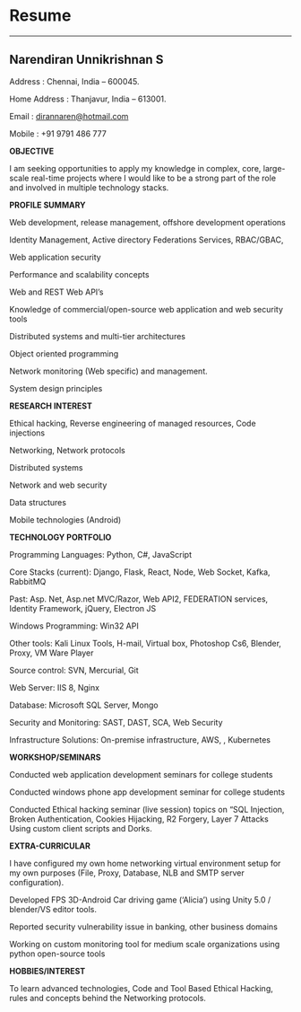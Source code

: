 # Resume
---------------

## Narendiran Unnikrishnan S

Address	: Chennai, India – 600045.

Home Address	: Thanjavur, India – 613001. 

Email     : dirannaren@hotmail.com   

Mobile : +91 9791 486 777


**OBJECTIVE**

I am seeking opportunities to apply my knowledge in complex, core, large-scale real-time projects where I would like to be a strong part of the role and involved in multiple technology stacks.


**PROFILE SUMMARY**

Web development, release management, offshore development operations

Identity Management, Active directory Federations Services, RBAC/GBAC, 

Web application security

Performance and scalability concepts 

Web and REST Web API’s 

Knowledge of commercial/open-source web application and web security tools 

Distributed systems and multi-tier architectures 

Object oriented programming 

Network monitoring (Web specific) and management. 

System design principles 


**RESEARCH INTEREST**

Ethical hacking, Reverse engineering of managed resources, Code injections 

Networking, Network protocols  

Distributed systems 

Network and web security 

Data structures 

Mobile technologies (Android) 


**TECHNOLOGY PORTFOLIO**

Programming Languages:  Python, C#, JavaScript 

Core Stacks (current): Django, Flask, React, Node, Web Socket, Kafka, RabbitMQ

Past:  Asp. Net, Asp.net MVC/Razor, Web API2, FEDERATION services, Identity Framework, jQuery, Electron JS 

Windows Programming: Win32 API  

Other tools:  Kali Linux Tools, H-mail, Virtual box, Photoshop Cs6, Blender, Proxy, VM Ware Player 

Source control:  SVN, Mercurial, Git 

Web Server:  IIS 8, Nginx 

Database:  Microsoft SQL Server, Mongo 

Security and Monitoring: SAST, DAST, SCA, Web Security 

Infrastructure Solutions: On-premise infrastructure, AWS, , Kubernetes

 
**WORKSHOP/SEMINARS**

Conducted web application development seminars for college students 

Conducted windows phone app development seminar for college students   

Conducted Ethical hacking seminar (live session) topics on “SQL Injection, Broken Authentication, Cookies Hijacking, R2 Forgery, Layer 7 Attacks Using custom client scripts and Dorks. 

 

**EXTRA-CURRICULAR** 

I have configured my own home networking virtual environment setup for my own purposes (File, Proxy, Database, NLB and SMTP server configuration). 

Developed FPS 3D-Android Car driving game (‘Alicia’) using Unity 5.0 / blender/VS editor tools. 

Reported security vulnerability issue in banking, other business domains 

Working on custom monitoring tool for medium scale organizations using python open-source tools 

 

**HOBBIES/INTEREST** 

To learn advanced technologies, Code and Tool Based Ethical Hacking, rules and concepts behind the Networking protocols. 

